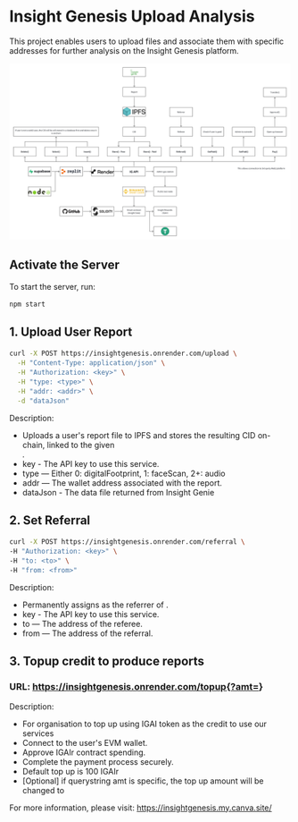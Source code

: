 # Insight Genesis Upload Analysis

This project enables users to upload files and associate them with specific addresses for further analysis on the Insight Genesis platform.

![Current Architecture](https://raw.githubusercontent.com/aloycwl/insightgenesis/refs/heads/main/currentarch.png)

## Activate the Server

To start the server, run:

```bash
npm start
```

## 1. Upload User Report
```bash
curl -X POST https://insightgenesis.onrender.com/upload \
  -H "Content-Type: application/json" \
  -H "Authorization: <key>" \
  -H "type: <type>" \
  -H "addr: <addr>" \
  -d "dataJson"
```

Description:
- Uploads a user's report file to IPFS and stores the resulting CID on-chain, linked to the given <ADDRESS>.
- key - The API key to use this service.
- type — Either 0: digitalFootprint, 1: faceScan, 2+: audio
- addr — The wallet address associated with the report.
- dataJson - The data file returned from Insight Genie


## 2. Set Referral
```bash
curl -X POST https://insightgenesis.onrender.com/referral \
-H "Authorization: <key>" \
-H "to: <to>" \
-H "from: <from>" 
```

Description:
- Permanently assigns <from> as the referrer of <to>.
- key - The API key to use this service.
- to — The address of the referee.
- from — The address of the referral.

## 3. Topup credit to produce reports

### URL: https://insightgenesis.onrender.com/topup{?amt=<amt>}

Description:
- For organisation to top up using IGAI token as the credit to use our services
- Connect to the user's EVM wallet.
- Approve IGAIr contract spending.
- Complete the payment process securely.
- Default top up is 100 IGAIr
- [Optional] if querystring amt is specific, the top up amount will be changed to <amt>


For more information, please visit: https://insightgenesis.my.canva.site/